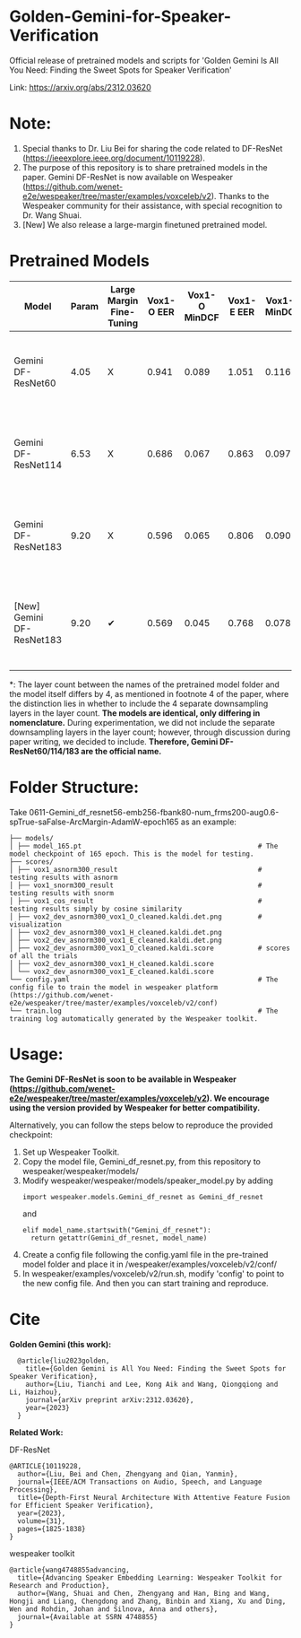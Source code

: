 # Golden-Gemini-for-Speaker-Verification
Official release of pretrained models and scripts for 'Golden Gemini Is All You Need: Finding the Sweet Spots for Speaker Verification'

Link: https://arxiv.org/abs/2312.03620

# Note:
1. Special thanks to Dr. Liu Bei for sharing the code related to DF-ResNet (https://ieeexplore.ieee.org/document/10119228).
2. The purpose of this repository is to share pretrained models in the paper. Gemini DF-ResNet is now available on Wespeaker (https://github.com/wenet-e2e/wespeaker/tree/master/examples/voxceleb/v2). Thanks to the Wespeaker community for their assistance, with special recognition to Dr. Wang Shuai.
3. [New] We also release a large-margin finetuned pretrained model.

# Pretrained Models

|  Model               | Param | Large Margin Fine-Tuning | Vox1-O EER | Vox1-O MinDCF | Vox1-E EER | Vox1-E MinDCF | Vox1-H EER | Vox1-H MinDCF | Pretained Model Folder                                                                                |
|----------------------|-------|--------------------------|------------|---------------|------------|---------------|------------|---------------|-------------------------------------------------------------------------------------------------------|
|  Gemini DF-ResNet60  | 4.05  |  X                       | 0.941      | 0.089         | 1.051      | 0.116         | 1.799      | 0.166         | 0611-Gemini_df_resnet56-emb256-fbank80-num_frms200-aug0.6-spTrue-saFalse-ArcMargin-AdamW-epoch165     |
|  Gemini DF-ResNet114 | 6.53  |  X                       | 0.686      | 0.067         | 0.863      | 0.097         | 1.490      | 0.144         | 0615-Gemini_df_resnet110-emb256-fbank80-num_frms200-aug0.6-spTrue-saFalse-ArcMargin-AdamW-epoch165    |
|  Gemini DF-ResNet183 | 9.20  |  X                       | 0.596      | 0.065         | 0.806      | 0.090         | 1.440      | 0.137         | 0621-Gemini_df_resnet179-emb256-fbank80-num_frms200-aug0.6-spTrue-saFalse-ArcMargin-AdamW-epoch165    |
|  [New] Gemini DF-ResNet183 | 9.20  | ✔                        | 0.569      | 0.045         | 0.768      | 0.078         | 1.342      | 0.126         | 0621-Gemini_df_resnet179-emb256-fbank80-num_frms200-aug0.6-spTrue-saFalse-ArcMargin-AdamW-epoch165-LM |

*: The layer count between the names of the pretrained model folder and the model itself differs by 4, as mentioned in footnote 4 of the paper, where the distinction lies in whether to include the 4 separate downsampling layers in the layer count.  **The models are identical, only differing in nomenclature.** During experimentation, we did not include the separate downsampling layers in the layer count; however, through discussion during paper writing, we decided to include. **Therefore, Gemini DF-ResNet60/114/183 are the official name.**

# Folder Structure:

Take 0611-Gemini_df_resnet56-emb256-fbank80-num_frms200-aug0.6-spTrue-saFalse-ArcMargin-AdamW-epoch165 as an example:

```
├── models/
│ ├── model_165.pt                                            # The model checkpoint of 165 epoch. This is the model for testing.
├── scores/
│ ├── vox1_asnorm300_result                                   # testing results with asnorm
│ ├── vox1_snorm300_result                                    # testing results with snorm
│ ├── vox1_cos_result                                         # testing results simply by cosine similarity 
│ ├── vox2_dev_asnorm300_vox1_O_cleaned.kaldi.det.png         # visualization
│ ├── vox2_dev_asnorm300_vox1_H_cleaned.kaldi.det.png
│ ├── vox2_dev_asnorm300_vox1_E_cleaned.kaldi.det.png
│ ├── vox2_dev_asnorm300_vox1_O_cleaned.kaldi.score           # scores of all the trials
│ ├── vox2_dev_asnorm300_vox1_H_cleaned.kaldi.score
│ └── vox2_dev_asnorm300_vox1_E_cleaned.kaldi.score
└── config.yaml                                               # The config file to train the model in wespeaker platform (https://github.com/wenet-e2e/wespeaker/tree/master/examples/voxceleb/v2/conf)
└── train.log                                                 # The training log automatically generated by the Wespeaker toolkit. 
```



# Usage:

**The Gemini DF-ResNet is soon to be available in Wespeaker (https://github.com/wenet-e2e/wespeaker/tree/master/examples/voxceleb/v2). We encourage using the version provided by Wespeaker for better compatibility.** 

Alternatively, you can follow the steps below to reproduce the provided checkpoint:
  1. Set up Wespeaker Toolkit.
  2. Copy the model file, Gemini_df_resnet.py, from this repository to wespeaker/wespeaker/models/
  3. Modify wespeaker/wespeaker/models/speaker_model.py by adding
       ```
       import wespeaker.models.Gemini_df_resnet as Gemini_df_resnet
       ```
       and
       ```
       elif model_name.startswith("Gemini_df_resnet"):
         return getattr(Gemini_df_resnet, model_name)
       ```
  4. Create a config file following the config.yaml file in the pre-trained model folder and place it in /wespeaker/examples/voxceleb/v2/conf/
  5. In wespeaker/examples/voxceleb/v2/run.sh, modify 'config' to point to the new config file.
  And then you can start training and reproduce.

# Cite
**Golden Gemini (this work):**
```  
  @article{liu2023golden,
    title={Golden Gemini is All You Need: Finding the Sweet Spots for Speaker Verification},
    author={Liu, Tianchi and Lee, Kong Aik and Wang, Qiongqiong and Li, Haizhou},
    journal={arXiv preprint arXiv:2312.03620},
    year={2023}
  }
```

**Related Work:**

DF-ResNet
```  
@ARTICLE{10119228,
  author={Liu, Bei and Chen, Zhengyang and Qian, Yanmin},
  journal={IEEE/ACM Transactions on Audio, Speech, and Language Processing}, 
  title={Depth-First Neural Architecture With Attentive Feature Fusion for Efficient Speaker Verification}, 
  year={2023},
  volume={31},
  pages={1825-1838}
}
```

wespeaker toolkit
```
@article{wang4748855advancing,
  title={Advancing Speaker Embedding Learning: Wespeaker Toolkit for Research and Production},
  author={Wang, Shuai and Chen, Zhengyang and Han, Bing and Wang, Hongji and Liang, Chengdong and Zhang, Binbin and Xiang, Xu and Ding, Wen and Rohdin, Johan and Silnova, Anna and others},
  journal={Available at SSRN 4748855}
}
```

